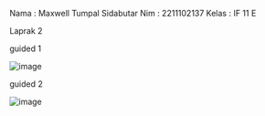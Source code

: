 Nama    : Maxwell Tumpal Sidabutar
Nim     : 2211102137
Kelas   : IF 11 E

Laprak 2

guided 1

![image](https://github.com/MaxwellSidabutar/Repository-praktikum-algoritma-dan-struktur-data/assets/163196340/89ba3321-ccc4-4794-83ae-7089f833347e)

guided 2

![image](https://github.com/MaxwellSidabutar/Repository-praktikum-algoritma-dan-struktur-data/assets/163196340/f9d5d4f3-8422-41f5-be93-600fce9241ab)

